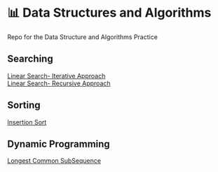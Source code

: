 # 📊 Data Structures and Algorithms

Repo for the Data Structure and Algorithms Practice
## Searching<br>
[Linear Search- Iterative Approach](https://github.com/ishaandwivedi9101/DSA/blob/main/linearSearchIterative.cpp)
<br> [Linear Search- Recursive Approach](https://github.com/ishaandwivedi9101/DSA/blob/main/linearSearchRecursive.cpp)
## Sorting<br>
[Insertion Sort](https://github.com/ishaandwivedi9101/DSA/blob/main/insertionSort.cpp)
## Dynamic Programming<br>
[Longest Common SubSequence](https://github.com/ishaandwivedi9101/DSA/blob/main/longestCommonSubsequence.cpp)

